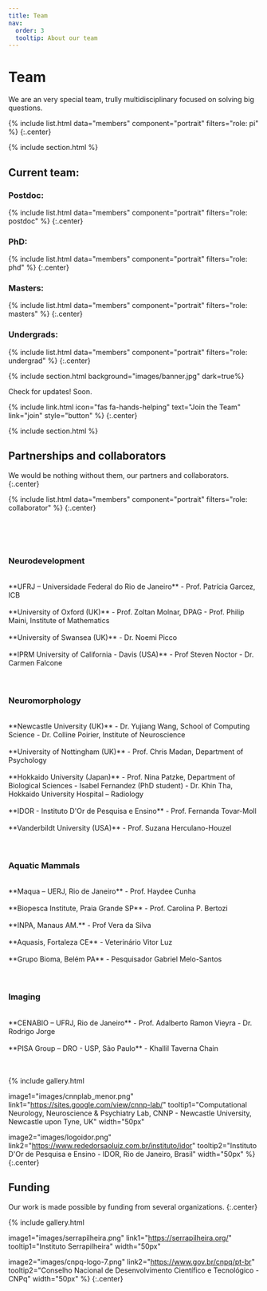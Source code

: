 ```yaml
---
title: Team
nav:
  order: 3
  tooltip: About our team
---
```


# <i class="fas fa-users"></i>Team

We are an very special team, trully multidisciplinary focused on solving big questions.

{%
  include list.html
  data="members"
  component="portrait"
  filters="role: pi"
%}
{:.center}

{% include section.html %}
## Current team:
### Postdoc:
{%
  include list.html
  data="members"
  component="portrait"
  filters="role: postdoc"
%}
{:.center}

### PhD:
{%
  include list.html
  data="members"
  component="portrait"
  filters="role: phd"
%}
{:.center}

### Masters:
{%
  include list.html
  data="members"
  component="portrait"
  filters="role: masters"
%}
{:.center}

### Undergrads:
{%
  include list.html
  data="members"
  component="portrait"
  filters="role: undergrad"
%}
{:.center}

{% include section.html background="images/banner.jpg" dark=true%}

Check for updates! Soon.

{%
  include link.html
  icon="fas fa-hands-helping"
  text="Join the Team"
  link="join"
  style="button"
%}
{:.center}

{% include section.html %}

## Partnerships and collaborators
We would be nothing without them, our partners and collaborators.
{:.center}

{%
  include list.html
  data="members"
  component="portrait"
  filters="role: collaborator"
%}
{:.center}

<br>
<br>
<br>

### Neurodevelopment
<br>
**UFRJ – Universidade Federal do Rio de Janeiro**
- Prof. Patrícia Garcez, ICB
<br>
<br>
**University of Oxford (UK)**
- Prof. Zoltan Molnar, DPAG
- Prof. Philip Maini, Institute of Mathematics
<br>
<br>
**University of Swansea (UK)**
- Dr. Noemi Picco
<br>
<br>
**IPRM University of California - Davis (USA)**
- Prof Steven Noctor
- Dr. Carmen Falcone
<br>
<br>
<br>

### Neuromorphology
<br>
**Newcastle University (UK)**
- Dr. Yujiang Wang, School of Computing Science
- Dr. Colline Poirier, Institute of Neuroscience
<br>
<br>
**University of Nottingham (UK)**
- Prof. Chris Madan, Department of Psychology
<br>
<br>
**Hokkaido University (Japan)**
- Prof. Nina Patzke, Department of Biological Sciences
- Isabel Fernandez (PhD student)
- Dr. Khin Tha, Hokkaido University Hospital – Radiology
<br>
<br>
**IDOR - Instituto D'Or de Pesquisa e Ensino**
- Prof. Fernanda Tovar-Moll
<br>
<br>
**Vanderbildt University (USA)**
- Prof. Suzana Herculano-Houzel
<br>
<br>
<br>

### Aquatic Mammals
<br>
**Maqua – UERJ, Rio de Janeiro**
- Prof. Haydee Cunha
<br>
<br>
**Biopesca Institute, Praia Grande SP**
- Prof. Carolina P. Bertozi
<br>
<br>
**INPA, Manaus AM.**
- Prof Vera da Silva
<br>
<br>
**Aquasis, Fortaleza CE**
- Veterinário Vitor Luz
<br>
<br>
**Grupo Bioma, Belém PA**
- Pesquisador Gabriel Melo-Santos
<br>
<br>
<br>

### Imaging
<br>
**CENABIO – UFRJ, Rio de Janeiro**
- Prof. Adalberto Ramon Vieyra
- Dr. Rodrigo Jorge
<br>
<br>
**PISA Group – DRO - USP, São Paulo**
- Khallil Taverna Chain
<br>
<br>
<br>

{%
  include gallery.html
  
  image1="images/cnnplab_menor.png"
  link1="https://sites.google.com/view/cnnp-lab/"
  tooltip1="Computational Neurology, Neuroscience & Psychiatry Lab, CNNP - Newcastle University, Newcastle upon Tyne, UK"
  width="50px"
  
  image2="images/logoidor.png"
  link2="https://www.rededorsaoluiz.com.br/instituto/idor"
  tooltip2="Instituto D'Or de Pesquisa e Ensino - IDOR, Rio de Janeiro, Brasil"
  width="50px"
%}
{:.center}

## Funding

Our work is made possible by funding from several organizations.
{:.center}

{%
  include gallery.html

  image1="images/serrapilheira.png"
  link1="https://serrapilheira.org/"
  tooltip1="Instituto Serrapilheira"
  width="50px"

  image2="images/cnpq-logo-7.png"
  link2="https://www.gov.br/cnpq/pt-br"
  tooltip2="Conselho Nacional de Desenvolvimento Científico e Tecnológico - CNPq"
  width="50px"
%}
{:.center}
